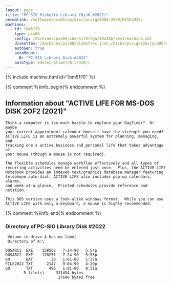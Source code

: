 ```yaml
---
layout: page
title: "PC-SIG Diskette Library (Disk #2022)"
permalink: /software/pcx86/sw/misc/pcsig/2000-2999/DISK2022/
machines:
  - id: ibm5170
    type: pcx86
    config: /machines/pcx86/ibm/5170/cga/1024kb/rev3/machine.xml
    diskettes: /machines/pcx86/diskettes.json,/disks/pcsigdisks/pcx86/diskettes.json
    autoGen: true
    autoMount:
      B: "PC-SIG Library Disk #2022"
    autoType: $date\r$time\rB:\rDIR\r
---
```


{% include machine.html id="ibm5170" %}

{% comment %}info_begin{% endcomment %}

## Information about "ACTIVE LIFE FOR MS-DOS DISK 2OF2 (2021)"

    Think a computer is too much hassle to replace your DayTimer?  Or maybe
    your current appointment calendar doesn't have the strength you need?
    ACTIVE LIFE is an extremely powerful system for planning, managing, and
    tracking one's active business and personal life that takes advantage of
    your mouse (though a mouse is not required).
    
    The flexible schedules manage workflow effectively and all types of
    recurring activities need be entered just once.  Plus, the ACTIVE LIFE
    Notebook provides an indexed text/graphics database manager featuring
    telephone auto-dial. ACTIVE LIFE also includes pop-up calendars, alarms,
    and week-at-a-glance.  Printed schedules provide reference and notation.
    
    This DOS version uses a look-alike windows format.  While you can use
    ACTIVE LIFE with only a keyboard, a mouse is highly recommended.
{% comment %}info_end{% endcomment %}


### Directory of PC-SIG Library Disk #2022

     Volume in drive A has no label
     Directory of A:\

    DOSARC1  EXE    158562   7-24-90   5:54p
    DOSARC2  EXE    170251   7-24-90   5:55p
    GO       BAT        38   1-01-80   1:37a
    FILE2022 TXT      2147   9-04-90   4:29p
    GO       TXT       496   1-01-80   8:31a
            5 file(s)     331494 bytes
                           27648 bytes free

